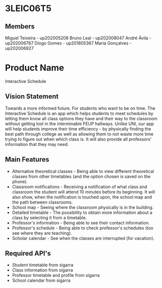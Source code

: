 # 3LEIC06T5

## Members
Miguel Teixeira - up202005208
Bruno Leal - up202008047
André Ávila - up202006767
Diogo Gomes - up201805367
Maria Gonçalves - up202006927

# Product Name
Interactive Schedule

## Vision Statement
Towards a more informed future.
For students who want to be on time.
The Interactive Schedule is an app which helps students to meet schedules by letting them know all class options they have and their way to the classroom without getting lost in the interminable FEUP hallways.
Unlike UNI, our app will help students improve their time efficiency - by physically finding the best path through college as well as allowing them to not waste more time trying to figure out when which class is. It will also provide all professors' information that they may need. 

## Main Features

 - Alternative theoretical classes - Being able to view different theoretical classes from other timetables (and the option chosen is saved on the phone).
 - Classroom notifications - Receiving a notification of what class and classroom the student will attend 10 minutes before its beginning. It will also show, when the notification is touched upon, the school map and the path between classrooms.
 - School map - Seeing where the classroom physically is in the building.
 - Detailed timetable - The possibility to obtain more information about a class by selecting it from a timetable.
 - Professor's information - Being able to see their contact information.
 - Professor's schedule - Being able to check professor's schedules (too see where they are teaching).
 - Scholar calendar - See when the classes are interrupted (for vacation).
 

## Required API's
- Student timetable from sigarra
- Class information from sigarra
- Professor timetable and profile from sigarra
- School calendar from sigarra

